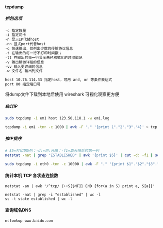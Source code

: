 #### tcpdump

##### 抓包选项

```bash
-c 指定数量
-i 指定网卡
-n 显示IP代替host
-nn 显式port代替host
-q 快速输出，仅列出少数的传输协议信息
-t 在输出的每一行不打印时间戳；
-tt 在输出的每一行显示未经格式化的时间戳记
-v 输出稍微详细的信息
-vv 输入更详细的信息
-w 文件名 输出到文件

host 10.76.114.33 指定host，可用 and, or 等条件表达式
port 80 指定端口号
```

将dump文件下载到本地后使用 wireshark 可视化观察更方便



##### 统计IP

```bash
sudo tcpdump -i em1 host 123.58.118.1 -w em1.log

tcpdump -i em1 -tnn -c 1000 | awk -F "." '{print 1"."2"."3"."4}' > tcp.log
```



##### 按IP排序

```bash
# $5=打印第5列；-d:=用:分隔；-f1=取分隔后的第一列
netstat -nat | grep "ESTABLISHED" | awk '{print $5}' | cut -d: -f1 | sort | uniq -c | sort -nr | head -n 10

sudo tcpdump -i eth0 -tnn -c 10000 | awk -F "." '{print $1"."$2"."$3"."$4}' | sort | uniq -c | sort -nr | head -n 10
```



#### 统计本机 TCP 各状态连接数

```
netstat -an | awk '/^tcp/ {++S[$NF]} END {for(a in S) print a, S[a]}'

netstat -nat | grep -i "established" | wc -l
ss -t state established | wc -l

```



#### 查询域名DNS

```bash
nslookup www.baidu.com
```

